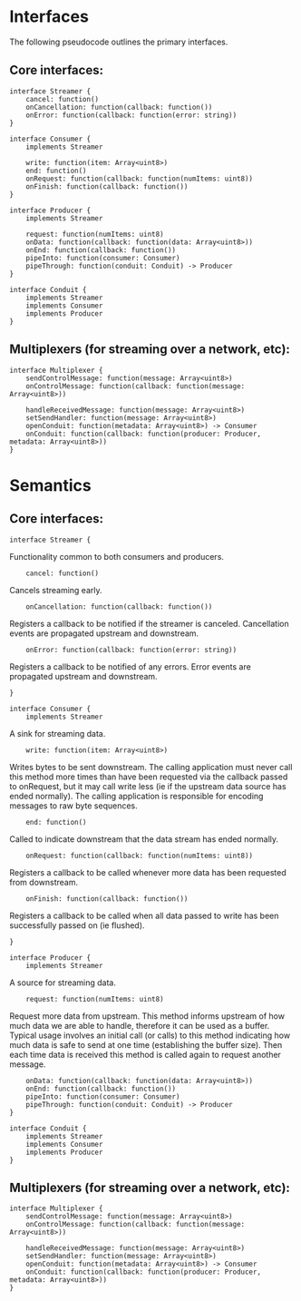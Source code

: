 # Interfaces

The following pseudocode outlines the primary interfaces.

## Core interfaces:

```
interface Streamer {
    cancel: function()
    onCancellation: function(callback: function())
    onError: function(callback: function(error: string))
}

interface Consumer {
    implements Streamer

    write: function(item: Array<uint8>)
    end: function()
    onRequest: function(callback: function(numItems: uint8))
    onFinish: function(callback: function())
}

interface Producer {
    implements Streamer

    request: function(numItems: uint8)
    onData: function(callback: function(data: Array<uint8>))
    onEnd: function(callback: function())
    pipeInto: function(consumer: Consumer)
    pipeThrough: function(conduit: Conduit) -> Producer
}

interface Conduit {
    implements Streamer
    implements Consumer
    implements Producer
}
```

## Multiplexers (for streaming over a network, etc):

```
interface Multiplexer {
    sendControlMessage: function(message: Array<uint8>)
    onControlMessage: function(callback: function(message: Array<uint8>))

    handleReceivedMessage: function(message: Array<uint8>)
    setSendHandler: function(message: Array<uint8>)
    openConduit: function(metadata: Array<uint8>) -> Consumer
    onConduit: function(callback: function(producer: Producer, metadata: Array<uint8>))
}
```


# Semantics

## Core interfaces:

```
interface Streamer {
```

Functionality common to both consumers and producers.


```
    cancel: function()
```

Cancels streaming early.


```
    onCancellation: function(callback: function())
```

Registers a callback to be notified if the streamer is canceled. Cancellation 
events are propagated upstream and downstream.


```
    onError: function(callback: function(error: string))
```

Registers a callback to be notified of any errors. Error events are propagated
upstream and downstream.

```
}
```

```
interface Consumer {
    implements Streamer
```

A sink for streaming data.

```
    write: function(item: Array<uint8>)
```

Writes bytes to be sent downstream. The calling application must never call
this method more times than have been requested via the callback passed to
onRequest, but it may call write less (ie if the upstream data source has ended
normally). The calling application is responsible for encoding messages to raw
byte sequences.

```
    end: function()
```

Called to indicate downstream that the data stream has ended normally.

```
    onRequest: function(callback: function(numItems: uint8))
```

Registers a callback to be called whenever more data has been requested from
downstream.

```
    onFinish: function(callback: function())
```

Registers a callback to be called when all data passed to write has been
successfully passed on (ie flushed).
```
}
```

```
interface Producer {
    implements Streamer
```

A source for streaming data.

```
    request: function(numItems: uint8)
```

Request more data from upstream. This method informs upstream of how much
data we are able to handle, therefore it can be used as a buffer. Typical
usage involves an initial call (or calls) to this method indicating how much
data is safe to send at one time (establishing the buffer size). Then each
time data is received this method is called again to request another message.

```
    onData: function(callback: function(data: Array<uint8>))
    onEnd: function(callback: function())
    pipeInto: function(consumer: Consumer)
    pipeThrough: function(conduit: Conduit) -> Producer
}

interface Conduit {
    implements Streamer
    implements Consumer
    implements Producer
}
```

## Multiplexers (for streaming over a network, etc):

```
interface Multiplexer {
    sendControlMessage: function(message: Array<uint8>)
    onControlMessage: function(callback: function(message: Array<uint8>))

    handleReceivedMessage: function(message: Array<uint8>)
    setSendHandler: function(message: Array<uint8>)
    openConduit: function(metadata: Array<uint8>) -> Consumer
    onConduit: function(callback: function(producer: Producer, metadata: Array<uint8>))
}
```
